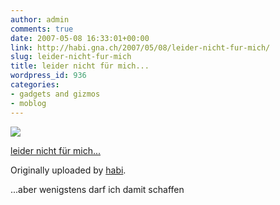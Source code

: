 ```yaml
---
author: admin
comments: true
date: 2007-05-08 16:33:01+00:00
link: http://habi.gna.ch/2007/05/08/leider-nicht-fur-mich/
slug: leider-nicht-fur-mich
title: leider nicht für mich...
wordpress_id: 936
categories:
- gadgets and gizmos
- moblog
---
```



 [![](http://farm1.static.flickr.com/224/490042449_7daac75b13_m.jpg)](http://www.flickr.com/photos/habi/490042449/)
   

 
  [leider nicht für mich...](http://www.flickr.com/photos/habi/490042449/)
    

  Originally uploaded by [habi](http://www.flickr.com/people/habi/).
 



...aber wenigstens darf ich damit schaffen
  

